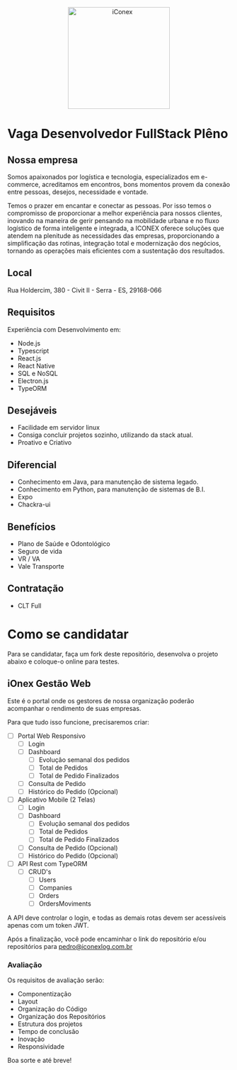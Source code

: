 <p align="center">
  <img src="http://www.iconexlog.com.br/assets/img/logos/logobranca.png" alt="iConex" width="230" />
</p>

# Vaga Desenvolvedor FullStack Plêno

## Nossa empresa
Somos apaixonados por logística e tecnologia, especializados em e-commerce, acreditamos em encontros, bons momentos provem da conexão entre pessoas, desejos, necessidade e vontade.

Temos o prazer em encantar e conectar as pessoas. Por isso temos o compromisso de proporcionar a melhor experiência para nossos clientes, inovando na maneira de gerir pensando na mobilidade urbana e no fluxo logístico de forma inteligente e integrada, a ICONEX oferece soluções que atendem na plenitude as necessidades das empresas, proporcionando a simplificação das rotinas, integração total e modernização dos negócios, tornando as operações mais eficientes com a sustentação dos resultados.

## Local
Rua Holdercim, 380 - Civit II - Serra - ES, 29168-066

## Requisitos
Experiência com Desenvolvimento em:
- Node.js
- Typescript
- React.js
- React Native
- SQL e NoSQL
- Electron.js
- TypeORM

## Desejáveis
- Facilidade em servidor linux
- Consiga concluir projetos sozinho, utilizando da stack atual.
- Proativo e Criativo

## Diferencial
- Conhecimento em Java, para manutenção de sistema legado.
- Conhecimento em Python, para manutenção de sistemas de B.I.
- Expo
- Chackra-ui

## Benefícios
- Plano de Saúde e Odontológico
- Seguro de vida
- VR / VA
- Vale Transporte

## Contratação
- CLT Full

# Como se candidatar
Para se candidatar, faça um fork deste repositório, desenvolva o projeto abaixo e coloque-o online para testes.

## iOnex Gestão Web
Este é o portal onde os gestores de nossa organização poderão acompanhar o rendimento de suas empresas.

Para que tudo isso funcione, precisaremos criar:

- [ ] Portal Web Responsivo
  - [ ] Login
  - [ ] Dashboard
    - [ ] Evolução semanal dos pedidos
    - [ ] Total de Pedidos
    - [ ] Total de Pedido Finalizados
  - [ ] Consulta de Pedido
  - [ ] Histórico do Pedido (Opcional)
- [ ] Aplicativo Mobile (2 Telas)
  - [ ] Login
  - [ ] Dashboard
    - [ ] Evolução semanal dos pedidos
    - [ ] Total de Pedidos
    - [ ] Total de Pedido Finalizados
  - [ ] Consulta de Pedido (Opcional)
  - [ ] Histórico do Pedido (Opcional)
- [ ] API Rest com TypeORM
  - [ ] CRUD's
    - [ ] Users
    - [ ] Companies
    - [ ] Orders
    - [ ] OrdersMoviments

A API deve controlar o login, e todas as demais rotas devem ser acessíveis apenas com um token JWT.

Após a finalização, você pode encaminhar o link do repositório e/ou repositórios para pedro@iconexlog.com.br

### Avaliação

Os requisitos de avaliação serão:
- Componentização
- Layout
- Organização do Código
- Organização dos Repositórios
- Estrutura dos projetos
- Tempo de conclusão
- Inovação
- Responsividade
  
Boa sorte e até breve!
